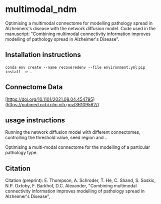 # multimodal_ndm

Optimising a multimodal connectome for modelling pathology spread in Alzheimers's disease with the network diffusion model. Code used in the manuscript: "Combining multimodal connectivity information improves modelling of pathology spread in Alzheimer's Disease". 


## Installation instructions
`conda env create --name recoveredenv --file environment.yml`
`pip install -e .`

## Connectome Data
[https://doi.org/10.1101/2021.08.04.454795](https://pubmed.ncbi.nlm.nih.gov/36109562/)


## usage instructions
Running the network diffusion model with different connectomes, controlling the threshold value, seed region and ..

Optimising a multi-modal connectome for the modelling of a particular pathology type.

## Citation
Citation (preprint): E. Thompson, A. Schroder, T. He, C. Shand, S. Soskic, N.P. Oxtoby, F. Barkhof, D.C. Alexander, "Combining multimodal connectivity information improves modelling of pathology spread in Alzheimer's Disease", 


